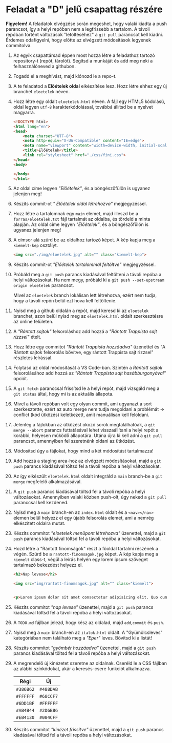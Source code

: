# Feladat a "D" jelű csapattag részére

**Figyelem!** A feladatok elvégzése során megeshet, hogy valaki kiadta a push parancsot, így a helyi repóban nem a legfrissebb a tartalom. A távoli repóban történt változások "letöltéséhez" a `git pull` parancsot kell kiadni. Érdemes odafigyelni, hogy előtte az elvégzett  módosítások legyenek commitolva.

1. Az egyik csapattársad éppen most hozza létre a feladathoz tartozó repository-t (repót, tárolót). Segítsd a munkáját és add meg neki a felhasználóneved a githubon.

1. Fogadd el a meghívást, majd klónozd le a repo-t.

1. A te feladatod a **Előételek oldal** elkészítése lesz. Hozz létre ehhez egy új branchet `eloetelek` néven.

1. Hozz létre egy oldalt `eloetelek.html` néven. A fájl egy HTML5 kódolású, oldal legyen `utf-8` karakterkódolással, továbbá állítsd be a nyelvet magyarra.


    ```html
    <!DOCTYPE html>
    <html lang="en">
    <head>
        <meta charset="UTF-8">
        <meta http-equiv="X-UA-Compatible" content="IE=edge">
        <meta name="viewport" content="width=device-width, initial-scale=1.0">
        <title>Előételek</title>
        <link rel="stylesheet" href="./css/fini.css">
    </head>
    <body>

    </body>
    </html>
    ```

1. Az oldal címe legyen *"Előételek"*, és a böngészőfülön is ugyanez jelenjen meg!

1. Készíts commit-ot *" Előételek oldal létrehozva"* megjegyzéssel.

1. Hozz létre a tartalomnak egy `main` elemet, majd illeszd be a `forras/eloetelek.txt` fájl tartalmát az oldalba, és tördeld a minta alapján. Az oldal címe legyen *"Előételek"*, és a böngészőfülön is ugyanez jelenjen meg!

1. A címsor alá szúrd be az oldalhoz tartozó képet. A kép kapja meg a `kiemelt-kep` osztályt.

    ```html
    <img src="./img/eloetelek.jpg" alt="" class="kiemelt-kep">
    ```

1. Készíts commit-ot *"Előételek tartalommal feltöltve"* megjegyzéssel.

1. Próbáld meg a `git push` parancs kiadásával feltölteni a távoli repóba a helyi változásokat. Ha nem megy, próbáld ki a `git push --set-upstream origin eloetelek` parancsot.

    Mivel az `eloetelek` branch lokálisan lett létrehozva, ezért nem tudja, hogy a távoli repón belül ezt hova kell feltöltenie.

1. Nyisd meg a github oldalán a repót, majd keresd ki az `eloetelek` branchet, azon belül nyisd meg az `eloetelek.html` oldalt szerkesztésre az online felületen.

1. A *"Rántott sajtok"* felsoroláshoz add hozzá a *"Rántott Trappista sajt rizzsel"*  ételt.

1. Hozz létre egy commitot *"Rántott Trappista hozzáadva"* üzenettel és "A Rántott sajtok felsorolás bővítve, egy rántott Trappista sajt rizzsel" részletes leírással.

1. Folytasd az oldal módosítását a VS Code-ban. Szintén a *Rántott sajtok* felsorolásához add hozzá az *"Rántott Trappista sajt hasábburgonyával"* opciót.

1. A `git fetch` paranccsal frissítsd le a helyi repót, majd vizsgáld meg a `git status` által, hogy mi is az aktuális állapota.

1. Mivel a távoli repóban volt egy olyan commit, ami ugyanazt a sort szerkesztette, ezért az auto merge nem tudja megoldani a problémát -> conflict (kód ütközés) keletkezett, amit manuálisan kell feloldani.

1. Jelenleg a fájlokban az ütközést okozó sorok megtalálhatóak, a `git merge --abort` parancs futtatásával lehet visszaállítani a helyi repót a korábbi, helyesen működő állapotára. Utána újra ki kell adni a `git pull` parancsot, amennyiben fel szeretnénk oldani az ütközést.

1. Módosítsd úgy a fájlokat, hogy mind a két módosítást tartalmazza!

1. Add hozzá a staging area-hoz az elvégzett módosításokat, majd a `git push` parancs kiadásával töltsd fel a távoli repóba a helyi változásokat.

1. Az így elkészült `eloetelek.html` oldalt integráld a `main` branch-be a `git merge` megfelelő alkalmazásával.

1. A `git push` parancs kiadásával töltsd fel a távoli repóba a helyi változásokat. Amennyiben valaki közben push-olt, úgy neked a `git pull` paranccsal kell kezdened.

1. Nyisd meg a `main` branch-en az `index.html` oldalt és a `<nav></nav>` elemen belül helyezz el egy újabb felsorolás elemet, ami a nemrég elkészített oldalra mutat.

1. Készíts commitot *"eloetelek menüpont létrehozva"* üzenettel, majd a `git push` parancs kiadásával töltsd fel a távoli repóba a helyi változásokat.

1. Hozd létre a "Rántott finomságok" részt a főoldal tartalmi részének a végén. Szúrd be a `rantott-finomsagok.jpg` képet. A kép kapja meg a `kiemelt` class-t, végül a leírás helyén egy lorem ipsum szöveget tartalmazó bekezdést helyezz el.

    ```html
    <h2>Nap levese</h2>

    <img src="img/rantott-finomsagok.jpg" alt="" class="kiemelt">


    <p>Lorem ipsum dolor sit amet consectetur adipisicing elit. Quo cumque neque illo nam voluptatem quis, aperiam, alias saepe fugiat debitis, quod molestias at vero consequatur. Voluptatum, corporis porro. Facere, animi?</p>
    ```

1. Készíts commitot *"nap levese"* üzenettel, majd a `git push` parancs kiadásával töltsd fel a távoli repóba a helyi változásokat.

1. A `TODO.md` fájlban jelezd, hogy kész az oldalad, majd `add`,`commit` és `push`.

1. Nyisd meg a `main` branch-en az `italok.html` oldalt. A "Gyümölcsleves" kategóriában nem található meg a *"Eper"* leves. Bővítsd ki a listát!

1. Készíts commitot *"gyömbér hozzáadva"* üzenettel, majd a `git push` parancs kiadásával töltsd fel a távoli repóba a helyi változásokat.

1. A megrendelő új kinézetet szeretne az oldalnak. Cseréld le a CSS fájlban az alábbi színkódokat, akár a keresés-csere funkciót alkalmazva.

    |   Régi    |    Új     |
    |-----------|-----------|
    | `#386B62` | `#488DAB` |
    | `#FFFFFF` | `#68CCF7` |
    | `#6DD1BF` | `#FFFFFF` |
    | `#AB4B44` | `#2D6B86` |
    | `#EB4130` | `#004CFF` |

1. Készíts commitot *"kinézet frissítve"* üzenettel, majd a `git push` parancs kiadásával töltsd fel a távoli repóba a helyi változásokat.
